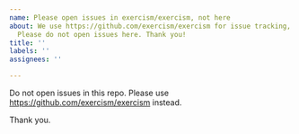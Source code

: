 ```yaml
---
name: Please open issues in exercism/exercism, not here
about: We use https://github.com/exercism/exercism for issue tracking, not this repository.
  Please do not open issues here. Thank you!
title: ''
labels: ''
assignees: ''

---
```


Do not open issues in this repo. Please use https://github.com/exercism/exercism instead.

Thank you.
